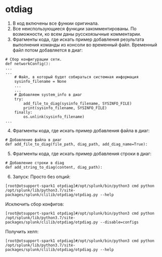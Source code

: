 # otdiag

1. В код включены все функии оригинала. 
2. Все неиспользующиеся функции закомментированы. По возможности, ко всем даны русскоязычные комментарии.
3. Фрагменты кода, где искать пример добавления результата выполнения команды из консоли во временный файл. Временный файл потом добавляется в диаг:
```
# Сбор конфигурации сети.
def networkConfig():
...
...
    # Файл, в который будет собираться системная информация
    sysinfo_filename = None
    ...
    ...
    # Добавляем system_info в диаг
    try:
        add_file_to_diag(sysinfo_filename, SYSINFO_FILE)
        print(sysinfo_filename, SYSINFO_FILE)
    finally:
        os.unlink(sysinfo_filename)
...
```

4. Фрагменты кода, где искать пример добавления файла  в диаг:
```
# Добавление файла в диаг
def add_file_to_diag(file_path, diag_path, add_diag_name=True):
```
5. Фрагменты кода, где искать пример добавления строки  в диаг:
```
# Добавление строки в diag
def add_string_to_diag(content, diag_path):
```
6. Запуск:
Просто без опций:
```
[root@otsupport-spark1 otpdiag]#/opt/splunk/bin/python3 cmd python /opt/splunk/lib/python3.7/site-packages/splunk/clilib/otpdiag/otpdiag.py --help
```
Исключить сбор конфигов:
```
[root@otsupport-spark1 otpdiag]#/opt/splunk/bin/python3 cmd python /opt/splunk/lib/python3.7/site-packages/splunk/clilib/otpdiag/otpdiag.py --disable=configs
```
Получить хелп:
```
[root@otsupport-spark1 otpdiag]#/opt/splunk/bin/python3 cmd python /opt/splunk/lib/python3.7/site-packages/splunk/clilib/otpdiag/otpdiag.py --help
```

